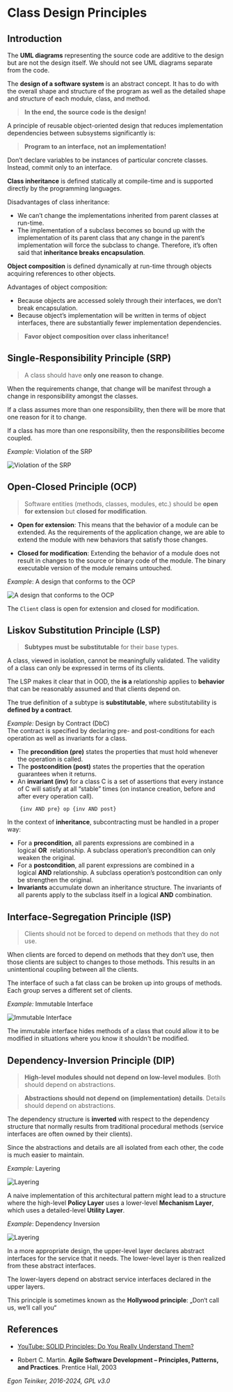 # Class Design Principles

## Introduction


The **UML diagrams** representing the source code are additive to the design 
but are not the design itself. We should not see UML diagrams separate from the code.

The **design of a software system** is an abstract concept.
It has to do with the overall shape and structure of the program as well 
as the detailed shape and structure of each module, class, and method.

> **In the end, the source code is the design!**


A principle of reusable object-oriented design that reduces implementation 
dependencies between subsystems significantly is:

> **Program to an interface, not an implementation!**

Don’t declare variables to be instances of particular concrete classes. 
Instead, commit only to an interface.


**Class inheritance** is defined statically at compile-time and is supported 
directly by the programming languages.

Disadvantages of class inheritance:
* We can’t change the implementations inherited from parent classes at run-time.
* The implementation of a subclass becomes so bound up with the implementation 
    of its parent class that any change in the parent’s implementation will force 
    the subclass to change. 
    Therefore, it’s often said that **inheritance breaks encapsulation**.

**Object composition** is defined dynamically at run-time through objects acquiring 
references to other objects.

Advantages of object composition:
* Because objects are accessed solely through their interfaces, we don’t break 
    encapsulation.
* Because object’s implementation will be written in terms of object interfaces, 
    there are substantially fewer implementation dependencies.

> **Favor object composition over class inheritance!**


## Single-Responsibility Principle (SRP)

> A class should have **only one reason to change**.

When the requirements change, that change will be manifest through a change in 
responsibility amongst the classes. 

If a class assumes more than one responsibility, then there will be more that one 
reason for it to change.

If a class has more than one responsibility, then the responsibilities become coupled. 

_Example:_ Violation of the SRP

![Violation of the SRP](figures/SRP.png)


## Open-Closed Principle (OCP)

> Software entities (methods, classes, modules, etc.) should be **open for extension** 
> but **closed for modification**.

* **Open for extension**: This means that the behavior of a module can be extended. 
    As the requirements of the application change, we are able to extend the module 
    with new behaviors that satisfy those changes.

* **Closed for modification**: Extending the behavior of a module does not result 
    in changes to the source or binary code of the module. The binary executable 
    version of the module remains untouched.

_Example_: A design that conforms to the OCP

![A design that conforms to the OCP](figures/OCP.png)

The `Client` class is open for extension and closed for modification.


## Liskov Substitution Principle (LSP)

> **Subtypes must be substitutable** for their base types.

A class, viewed in isolation, cannot be meaningfully validated. The validity of 
a class can only be expressed in terms of its clients.

The LSP makes it clear that in OOD, the **is a** relationship applies to **behavior** 
that can be reasonably assumed and that clients depend on. 

The true definition of a subtype is **substitutable**, where substitutability 
is **defined by a contract**.

_Example:_ Design by Contract (DbC)\
    The contract is specified by declaring pre- and post-conditions for each operation 
    as well as invariants for a class.

* The **precondition (pre)** states the properties that must hold whenever the 
    operation is called.
* The **postcondition (post)** states the properties that the operation guarantees 
    when it returns.
* An **invariant (inv)** for a class C is a set of assertions that every instance 
    of C will satisfy at all “stable” times (on instance creation, before and after 
    every operation call). 
```
    {inv AND pre} op {inv AND post}
```

In the context of **inheritance**, subcontracting must be handled in a proper way: 
* For a **precondition**, all parents expressions are combined in a logical **OR** 
    relationship. A subclass operation’s precondition can only weaken the original.
* For a **postcondition**, all parent expressions are combined in a logical **AND** 
    relationship. A subclass operation’s postcondition can only be strengthen the original.
* **Invariants** accumulate down an inheritance structure. The invariants of all 
    parents apply to the subclass itself in a logical **AND** combination.


## Interface-Segregation Principle (ISP)

> Clients should not be forced to depend on methods that they do not use.

When clients are forced to depend on methods that they don’t use, then those 
clients are subject to changes to those methods. 
This results in an unintentional coupling between all the clients.

The interface of such a fat class can be broken up into groups of methods. 
Each group serves a different set of clients. 

_Example:_ Immutable Interface

![Immutable Interface](figures/ISP.png)

The immutable interface hides methods of a class that could allow it to be modified 
in situations where you know it shouldn't be modified.


## Dependency-Inversion Principle (DIP)

> **High-level modules should not depend on low-level modules**. 
> Both should depend on abstractions.

> **Abstractions should not depend on (implementation) details**. 
> Details should depend on abstractions.

The dependency structure is **inverted** with respect to the dependency structure 
that normally results from traditional procedural methods (service interfaces are 
often owned by their clients).

Since the abstractions and details are all isolated from each other, the code is 
much easier to maintain.

_Example:_ Layering

![Layering](figures/Layering.png)

A naive implementation of this architectural pattern might lead to a structure 
where the high-level **Policy Layer** uses a lower-level **Mechanism Layer**, 
which uses a detailed-level **Utility Layer**. 

_Example_: Dependency Inversion

![Layering](figures/DIP.png)

In a more appropriate design, the upper-level layer declares abstract interfaces 
for the service that it needs. The lower-level layer is then realized from these 
abstract interfaces.

The lower-layers depend on abstract service interfaces declared in the upper layers.

This principle is sometimes known as the **Hollywood principle**: 
„Don‘t call us, we‘ll call you“


## References

* [YouTube: SOLID Principles: Do You Really Understand Them?](https://youtu.be/kF7rQmSRlq0?si=anKhBsyZWBMhFs3a)

* Robert C. Martin. **Agile Software Development – Principles, Patterns, and Practices**. Prentice Hall, 2003


*Egon Teiniker, 2016-2024, GPL v3.0*